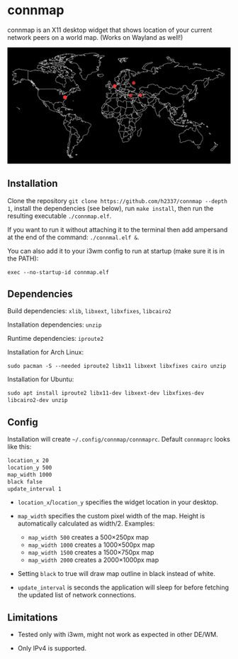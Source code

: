 # connmap
connmap is an X11 desktop widget that shows location of your current network peers on a world map.
(Works on Wayland as well!)

<p align="center"> 
  <img src="https://raw.githubusercontent.com/h2337/connmap/refs/heads/master/sample.png">
</p>

## Installation
Clone the repository `git clone https://github.com/h2337/connmap --depth 1`, install the dependencies (see below), run `make install`, then run the resulting executable `./connmap.elf`.

If you want to run it without attaching it to the terminal then add ampersand at the end of the command: `./connmal.elf &`.

You can also add it to your i3wm config to run at startup (make sure it is in the PATH):
```
exec --no-startup-id connmap.elf
```

## Dependencies
Build dependencies: `xlib`, `libxext`, `libxfixes`, `libcairo2`

Installation dependencies: `unzip`

Runtime dependencies: `iproute2`

Installation for Arch Linux:
```
sudo pacman -S --needed iproute2 libx11 libxext libxfixes cairo unzip
```

Installation for Ubuntu:
```
sudo apt install iproute2 libx11-dev libxext-dev libxfixes-dev libcairo2-dev unzip
```

## Config
Installation will create `~/.config/connmap/connmaprc`. Default `connmaprc` looks like this:
```
location_x 20
location_y 500
map_width 1000
black false
update_interval 1
```
- `location_x`/`location_y` specifies the widget location in your desktop.

- `map_width` specifies the custom pixel width of the map. Height is automatically calculated as width/2. Examples:
  - `map_width 500` creates a 500×250px map
  - `map_width 1000` creates a 1000×500px map
  - `map_width 1500` creates a 1500×750px map
  - `map_width 2000` creates a 2000×1000px map

- Setting `black` to true will draw map outline in black instead of white.

- `update_interval` is seconds the application will sleep for before fetching the updated list of network connections.
## Limitations
- Tested only with i3wm, might not work as expected in other DE/WM.

- Only IPv4 is supported.
